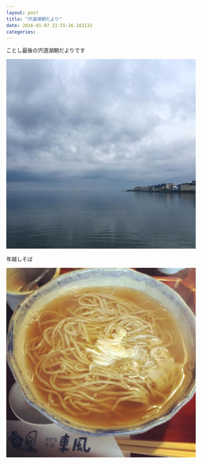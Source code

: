 ```yaml
---
layout: post
title: "宍道湖朝だより"
date: 2016-01-07 21:55:26.181132
categories: 
---
```


ことし最後の宍道湖朝だよりです

![ことし最後の宍道湖朝だよりです](/assets/images/201512/12357332_928551107193022_2118602729_n.jpg)

年越しそば  

![年越しそば](/assets/images/201512/12141988_1100059590005685_804054893_n.jpg)


